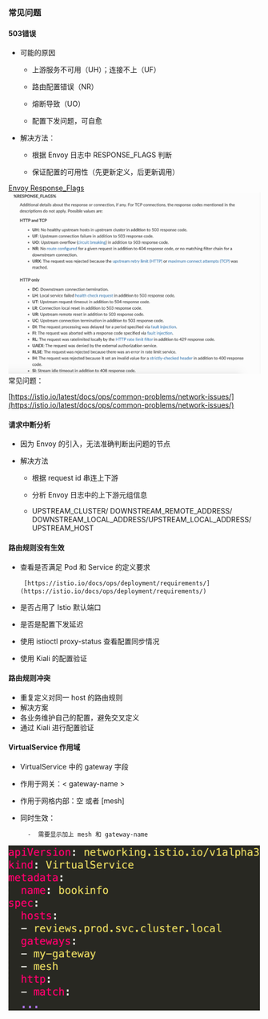 ### 常见问题

#### 503错误

* 可能的原因

  * 上游服务不可用（UH）；连接不上（UF）

  * 路由配置错误（NR）

  * 熔断导致（UO）

  * 配置下发问题，可自愈

* 解决方法：

  * 根据 Envoy 日志中 RESPONSE\_FLAGS 判断

  * 保证配置的可用性（先更新定义，后更新调用）

[Envoy Response\_Flags](https://www.envoyproxy.io/docs/envoy/latest/configuration/observability/access_log/usage#config-access-log-format-response-flags)![](/image/Istio/Envoy-RESPONSE_FLAGS.png)常见问题：

[https://istio.io/latest/docs/ops/common-problems/network-issues/](https://istio.io/latest/docs/ops/common-problems/network-issues/)

#### 请求中断分析

* 因为 Envoy 的引入，无法准确判断出问题的节点

* 解决方法

  * 根据 request id 串连上下游

  * 分析 Envoy 日志中的上下游元组信息

  * UPSTREAM\_CLUSTER/ DOWNSTREAM\_REMOTE\_ADDRESS/  
    DOWNSTREAM\_LOCAL\_ADDRESS/UPSTREAM\_LOCAL\_ADDRESS/  
    UPSTREAM\_HOST

#### 路由规则没有生效

* 查看是否满足 Pod 和 Service 的定义要求

  ```
   [https://istio.io/docs/ops/deployment/requirements/](https://istio.io/docs/ops/deployment/requirements/)
  ```

* 是否占用了 Istio 默认端口

* 是否是配置下发延迟

* 使用 istioctl proxy-status 查看配置同步情况

* 使用 Kiali 的配置验证

#### 路由规则冲突

* 重复定义对同一 host 的路由规则
* 解决方案
* 各业务维护自己的配置，避免交叉定义
* 通过 Kiali 进行配置验证

#### VirtualService 作用域

* VirtualService 中的 gateway 字段
* 作用于网关：&lt; gateway-name &gt;
* 作用于网格内部：空 或者 \[mesh\]
* 同时生效：

        -  需要显示加上 mesh 和 gateway-name

![](/image/Istio/virtualService-gateway-mesh.png)


